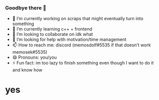 ### Goodbye there 👋

- 🔭 I’m currently working on scraps that might eventually turn into something
- 🌱 I’m currently learning c++ + frontend
- 👯 I’m looking to collaborate on idk what
- 🤔 I’m looking for help with motivation/time management
- 📫 How to reach me: discord (memosdolf#5535 if that doesn't work memosek#5535)
- 😄 Pronouns: you/you
- ⚡ Fun fact: im too lazy to finish something even though I want to do it and know how

# yes
